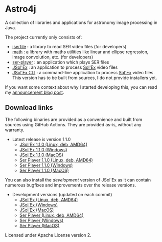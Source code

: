 # Astro4j

A collection of libraries and applications for astronomy image processing in Java.

The project currently only consists of:

- [jserfile](jserfile/) : a library to read SER video files (for developers)
- [math](math/) : a library with maths utilities like linear and ellipse regression, image convolution, etc. (for developers)
- [ser-player](ser-player/) : an application which plays SER files
- [JSol'Ex](jsolex) : an application to process [Sol'Ex](http://www.astrosurf.com/solex/) video files
- [JSol'Ex CLI](jsolex-cli) : a command-line application to process [Sol'Ex](http://www.astrosurf.com/solex/) video files. This version has to be built from sources, I do not provide installers yet.

If you want some context about why I started developing this, you can read my [announcement blog post](https://melix.github.io/blog/2023/04-22-introducing-astro4j.html).

## Download links

The following binaries are provided as a convenience and built from sources using GitHub Actions.
They are provided as-is, without any warranty.

- Latest release is version 1.1.0
  - [JSol'Ex 1.1.0 (Linux, deb, AMD64)](https://jsolex.s3.eu-west-3.amazonaws.com/jsolex-ubuntu-latest/jsolex_1.1.0-1_amd64.deb)
  - [JSol'Ex 1.1.0 (Windows)](https://jsolex.s3.eu-west-3.amazonaws.com/jsolex-windows-latest/jsolex-1.1.0.msi)
  - [JSol'Ex 1.1.0 (MacOS)](https://jsolex.s3.eu-west-3.amazonaws.com/jsolex-macos-latest/jsolex-1.1.0.pkg)
  - [Ser Player 1.1.0 (Linux, deb, AMD64)](https://jsolex.s3.eu-west-3.amazonaws.com/ser-player-ubuntu-latest/ser-player_1.1.0-1_amd64.deb)
  - [Ser Player 1.1.0 (Windows)](https://jsolex.s3.eu-west-3.amazonaws.com/ser-player-windows-latest/ser-player-1.1.0.msi)
  - [Ser Player 1.1.0 (MacOS)](https://jsolex.s3.eu-west-3.amazonaws.com/ser-player-macos-latest/ser-player-1.1.0.pkg)

You can also install the _development_ version of JSol'Ex as it can contain numerous bugfixes and improvements over the release versions.

- Development versions (updated on each commit)
  - [JSol'Ex (Linux, deb, AMD64)](https://jsolex.s3.eu-west-3.amazonaws.com/jsolex-ubuntu-latest/jsolex_1.1.1-SNAPSHOT-1_amd64.deb)
  - [JSol'Ex (Windows)](https://jsolex.s3.eu-west-3.amazonaws.com/jsolex-windows-latest/jsolex-1.1.0.msi)
  - [JSol'Ex (MacOS)](https://jsolex.s3.eu-west-3.amazonaws.com/jsolex-macos-latest/jsolex-1.1.0.pkg)
  - [Ser Player (Linux, deb, AMD64)](https://jsolex.s3.eu-west-3.amazonaws.com/ser-player-ubuntu-latest/ser-player_1.1.1-SNAPSHOT-1_amd64.deb)
  - [Ser Player (Windows)](https://jsolex.s3.eu-west-3.amazonaws.com/ser-player-windows-latest/ser-player-1.1.0.msi)
  - [Ser Player (MacOS)](https://jsolex.s3.eu-west-3.amazonaws.com/ser-player-macos-latest/ser-player-1.1.0.pkg)


Licensed under Apache License version 2.
